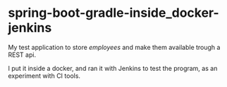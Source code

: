 # spring-boot-gradle-inside_docker-jenkins


My test application to store *employees* and make them available trough a REST api.

I put it inside a docker, and ran it with Jenkins to test the program, as an experiment with CI tools.
